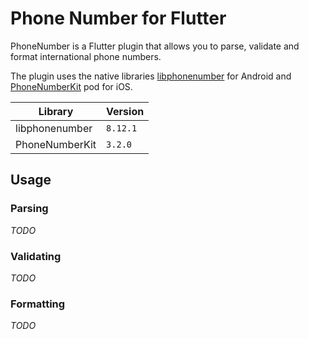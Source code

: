 # Phone Number for Flutter

PhoneNumber is a Flutter plugin that allows you to parse, validate and format international phone numbers.

The plugin uses the native libraries [libphonenumber](https://github.com/google/libphonenumber) for Android and [PhoneNumberKit](https://github.com/marmelroy/PhoneNumberKit) pod for iOS.

|Library|Version|
|--|--|
|libphonenumber|`8.12.1`|
|PhoneNumberKit|`3.2.0`|

## Usage

### Parsing
_TODO_

### Validating
_TODO_

### Formatting
_TODO_
